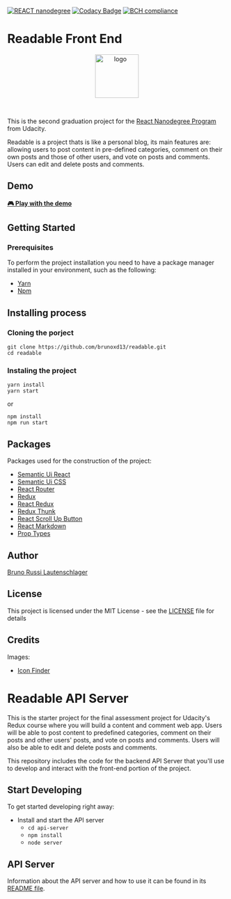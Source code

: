 [![REACT nanodegree](https://img.shields.io/badge/udacity-REACTND-02b3e4.svg?style=flat)](https://www.udacity.com/course/react-nanodegree--nd019)
[![Codacy Badge](https://api.codacy.com/project/badge/Grade/2271ee5c3e794a2c9180065d4da75704)](https://app.codacy.com/app/brunoxd13/readable?utm_source=github.com&utm_medium=referral&utm_content=brunoxd13/readable&utm_campaign=Badge_Grade_Dashboard)
[![BCH compliance](https://bettercodehub.com/edge/badge/brunoxd13/readable?branch=master)](https://bettercodehub.com/)

# Readable Front End

<p align="center">
  <img src="https://raw.githubusercontent.com/brunoxd13/readable/master/frontend/public/favicon.ico" alt="logo" width="100" />
</p>
<br>

This is the second graduation project for the [React Nanodegree Program](https://br.udacity.com/course/react-nanodegree--nd019) from Udacity.

Readable is a project thats is like a personal blog, its main features are: allowing users to post content in pre-defined categories, comment on their own posts and those of other users, and vote on posts and comments. Users can edit and delete posts and comments.

## Demo
<a href="http://bruno-readable.surge.sh/"><strong>🎮 Play with the demo</strong></a>

## Getting Started

### Prerequisites

To perform the project installation you need to have a package manager installed in your environment, such as the following:
* [Yarn](https://yarnpkg.com/pt-BR/)
* [Npm](https://www.npmjs.com)

## Installing process
### Cloning the porject
```
git clone https://github.com/brunoxd13/readable.git
cd readable
```
### Instaling the project
```
yarn install
yarn start
```

or 

```
npm install
npm run start
```
## Packages
Packages used for the construction of the project:
* [Semantic Ui React](https://www.npmjs.com/package/semantic-ui-react)
* [Semantic Ui CSS](https://www.npmjs.com/package/semantic-ui-css)
* [React Router](https://www.npmjs.com/package/react-router-dom)
* [Redux](https://www.npmjs.com/package/redux)
* [React Redux](https://www.npmjs.com/package/react-redux)
* [Redux Thunk](https://www.npmjs.com/package/redux-thunk)
* [React Scroll Up Button](https://www.npmjs.com/package/react-scroll-up-button)
* [React Markdown](https://www.npmjs.com/package/react-markdown)
* [Prop Types](https://www.npmjs.com/package/prop-types)

## Author
[Bruno Russi Lautenschlager](https://github.com/brunoxd13)

## License

This project is licensed under the MIT License - see the [LICENSE](LICENSE) file for details

## Credits
Images:
* [Icon Finder](https://www.iconfinder.com)


# Readable API Server

This is the starter project for the final assessment project for Udacity's Redux course where you will build a content and comment web app. Users will be able to post content to predefined categories, comment on their posts and other users' posts, and vote on posts and comments. Users will also be able to edit and delete posts and comments.

This repository includes the code for the backend API Server that you'll use to develop and interact with the front-end portion of the project.

## Start Developing

To get started developing right away:

* Install and start the API server
    - `cd api-server`
    - `npm install`
    - `node server`
## API Server

Information about the API server and how to use it can be found in its [README file](api-server/README.md).
